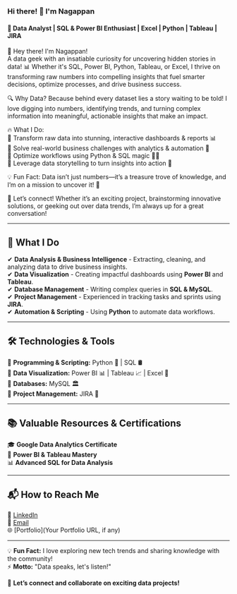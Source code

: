 ### Hi there! 👋 I'm Nagappan  
#### 🚀 Data Analyst | SQL & Power BI Enthusiast | Excel | Python | Tableau | JIRA  

🚀 Hey there! I'm Nagappan!  
A data geek with an insatiable curiosity for uncovering hidden stories in data! 📊 Whether it's SQL, Power BI, Python, Tableau, or Excel, I thrive on transforming raw numbers into compelling insights that fuel smarter decisions, optimize processes, and drive business success.  

🔍 Why Data? Because behind every dataset lies a story waiting to be told! I love digging into numbers, identifying trends, and turning complex information into meaningful, actionable insights that make an impact.  

🔥 What I Do:  
🔹 Transform raw data into stunning, interactive dashboards & reports 📊  
🔹 Solve real-world business challenges with analytics & automation 🔄  
🔹 Optimize workflows using Python & SQL magic 🧙‍♂️  
🔹 Leverage data storytelling to turn insights into action 🎯  

💡 Fun Fact: Data isn’t just numbers—it’s a treasure trove of knowledge, and I’m on a mission to uncover it! 🚀  

📩 Let’s connect! Whether it’s an exciting project, brainstorming innovative solutions, or geeking out over data trends, I’m always up for a great conversation!  

---

## 🚀 What I Do  
✔ **Data Analysis & Business Intelligence** - Extracting, cleaning, and analyzing data to drive business insights.  
✔ **Data Visualization** - Creating impactful dashboards using **Power BI** and **Tableau**.  
✔ **Database Management** - Writing complex queries in **SQL & MySQL**.  
✔ **Project Management** - Experienced in tracking tasks and sprints using **JIRA**.  
✔ **Automation & Scripting** - Using **Python** to automate data workflows.  

---

## 🛠️ Technologies & Tools  

🔹 **Programming & Scripting:** Python 🐍 | SQL 🛢️  
🔹 **Data Visualization:** Power BI 📊 | Tableau 📈 | Excel 📑  
🔹 **Databases:** MySQL 🏛️  
🔹 **Project Management:** JIRA 📌  

---

## 📚 Valuable Resources & Certifications  
🎓 **Google Data Analytics Certificate**  
📜 **Power BI & Tableau Mastery**  
📊 **Advanced SQL for Data Analysis**  

---

## 📬 How to Reach Me  
🔗 [LinkedIn](https://www.linkedin.com/in/nagappan555)  
📧 [Email](mailto:vnagappan00@gmail.com)  
🌐 [Portfolio](Your Portfolio URL, if any)  

---

💡 **Fun Fact:** I love exploring new tech trends and sharing knowledge with the community!  
⚡ **Motto:** "Data speaks, let's listen!"  

🚀 **Let’s connect and collaborate on exciting data projects!**
